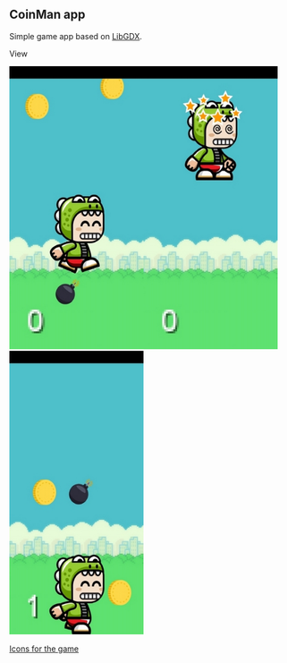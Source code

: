 ## CoinMan app

Simple game app based on [LibGDX](https://libgdx.badlogicgames.com/download.html).

View

<img src="0.jpg" width="240"><img src="1.jpg" width="240"><img src="2.jpg" width="240">

[Icons for the game](https://opengameart.org/)